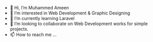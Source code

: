 - 👋 Hi, I’m Muhammed Ameen
- 👀 I’m interested in Web Development & Graphic Designing
- 🌱 I’m currently learning Laravel
- 💞️ I’m looking to collaborate on Web Development works for simple projects.
- 📫 How to reach me ...

<!---
ameen06/ameen06 is a ✨ special ✨ repository because its `README.md` (this file) appears on your GitHub profile.
You can click the Preview link to take a look at your changes.
--->
